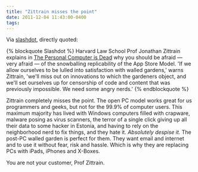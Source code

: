 ```yaml
---
title: "Zittrain misses the point"
date: 2011-12-04 11:43:00-0400
tags: 
---
```


Via [slashdot](http://yro.slashdot.org/story/11/12/04/1450244/have-walled-gardens-killed-the-personal-computer?utm_source=feedburner&utm_medium=feed&utm_campaign=Feed%3A+Slashdot%2Fslashdot+%28Slashdot%29), directly quoted:

{% blockquote Slashdot %}
Harvard Law School Prof Jonathan Zittrain explains in <a href="http://www.law.harvard.edu/news/2011/11/30_zittrain-the-personal-computer-is-dead.html">The Personal Computer is Dead</a> why you should be afraid — very afraid — of the snowballing replicability of the App Store Model. 'If we allow ourselves to be lulled into satisfaction with walled gardens,' warns Zittrain, 'we'll miss out on innovations to which the gardeners object, and we'll set ourselves up for censorship of code and content that was previously impossible. We need some angry nerds.'
{% endblockquote %}

Zittrain completely misses the point. The open PC model works great for us programmers and geeks, but not for the 99.9% of computer users. This maximum majority has lived with Windows computers filled with crapware, malware posing as virus scanners, the terror of a single click giving up all their data to some hacker in Estonia, and having to rely on the neighborhood nerd to fix things, and they hate it. *Absolutely despise it.* The post-PC walled garden is perfect for them. They want email and internet and to use it without fear, risk and hassle. Which is why they are replacing PCs with iPads, iPhones and X-Boxes. 

You are not your customer, Prof Zittrain.
